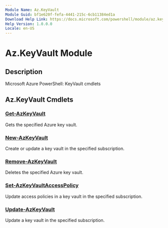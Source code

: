 ```yaml
---
Module Name: Az.KeyVault
Module Guid: bf1e620f-fefa-4441-215c-6cb11384ed1a
Download Help Link: https://docs.microsoft.com/powershell/module/az.keyvault
Help Version: 1.0.0.0
Locale: en-US
---
```


# Az.KeyVault Module
## Description
Microsoft Azure PowerShell: KeyVault cmdlets

## Az.KeyVault Cmdlets
### [Get-AzKeyVault](Get-AzKeyVault.md)
Gets the specified Azure key vault.

### [New-AzKeyVault](New-AzKeyVault.md)
Create or update a key vault in the specified subscription.

### [Remove-AzKeyVault](Remove-AzKeyVault.md)
Deletes the specified Azure key vault.

### [Set-AzKeyVaultAccessPolicy](Set-AzKeyVaultAccessPolicy.md)
Update access policies in a key vault in the specified subscription.

### [Update-AzKeyVault](Update-AzKeyVault.md)
Update a key vault in the specified subscription.

